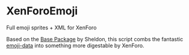# XenForoEmoji
Full emoji sprites + XML for XenForo

Based on the [Base Package](https://xenforo.com/community/resources/emoji-smilie-base-pack-xml.3193/) by Sheldon, this script combs the fantastic [emoji-data](https://github.com/iamcal/emoji-data) into something more digestable by XenForo.